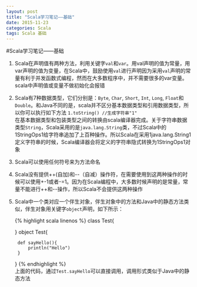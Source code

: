 ```yaml
---
layout: post
title: "Scala学习笔记——基础"
date: 2015-11-23
categories: Scala
tags: Scala 基础
---
```


#Scala学习笔记——基础

1. Scala在声明值有两种方法，利用关键字`val`和`var`。用val声明的值为常量，用var声明的值为变量，在Scala中，鼓励使用`val`进行声明因为采用`val`声明的常量有利于并发函数式编程，然而在大多数程序中，并不需要很多的var变量。scala中声明值或变量不做初始化会报错
2. Scala有7种数据类型，它们分别是：`Byte`, `Char`, `Short`, `Int`, `Long`, `Float`和`Double`。和Java不同的是，scala并不区分基本数据类型和引用数据类型，所以你可以执行如下方法
	`1.toString() //生成字符串"1" `
<br/>在基本数据类型和包装类型之间的转换由scala编译器完成。关于字符串数据类型`String`，Scala采用的是`java.lang.String`类，不过Scala中的1StringOps1给字符串追加了上百种操作。所以Scala在采用1java.lang.String1定义字符串的时候，Scala编译器会将定义的字符串隐式转换为1StringOps1对象
3. Scala可以使用任何符号来为方法命名
4. Scala没有提供++(自加)和--（自减）操作符，在需要使用到这两种操作的时候可以使用+-1或者-=1。因为在Scala编程中，大多数时候声明的是常量，常量不能进行++和--操作，所以Scala不会提供这两种操作
5. Scala中一个类对应一个伴生对象，伴生对象中的方法和Java中的静态方法类似，伴生对象用关键字`object`声明，如下所示：

	{% highlight scala linenos %}
	class Test{
		
	}
	object Test{
		
		def sayHello(){
			println("Hello")
		}
	}
	{% endhighlight %}
<br/>上面的代码，通过`Test.sayHello`可以直接调用，调用形式类似于Java中的静态方法
